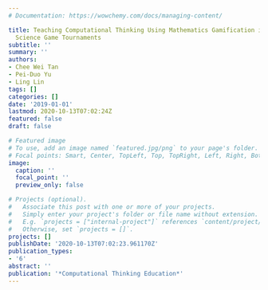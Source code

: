 ```yaml
---
# Documentation: https://wowchemy.com/docs/managing-content/

title: Teaching Computational Thinking Using Mathematics Gamification in Computer
  Science Game Tournaments
subtitle: ''
summary: ''
authors:
- Chee Wei Tan
- Pei-Duo Yu
- Ling Lin
tags: []
categories: []
date: '2019-01-01'
lastmod: 2020-10-13T07:02:24Z
featured: false
draft: false

# Featured image
# To use, add an image named `featured.jpg/png` to your page's folder.
# Focal points: Smart, Center, TopLeft, Top, TopRight, Left, Right, BottomLeft, Bottom, BottomRight.
image:
  caption: ''
  focal_point: ''
  preview_only: false

# Projects (optional).
#   Associate this post with one or more of your projects.
#   Simply enter your project's folder or file name without extension.
#   E.g. `projects = ["internal-project"]` references `content/project/deep-learning/index.md`.
#   Otherwise, set `projects = []`.
projects: []
publishDate: '2020-10-13T07:02:23.961170Z'
publication_types:
- '6'
abstract: ''
publication: '*Computational Thinking Education*'
---
```

